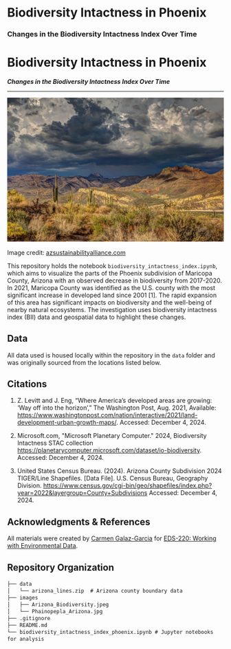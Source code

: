 # Biodiversity Intactness in Phoenix
### Changes in the Biodiversity Intactness Index Over Time

# Biodiversity Intactness in Phoenix
**_Changes in the Biodiversity Intactness Index Over Time_**

---


<img src="images/Arizona_Biodiversity.jpeg" width="800"/>

Image credit: [azsustainabilityalliance.com](https://www.azsustainabilityalliance.com/biodiversity-loss-in-arizona-what-we-can-do-about-it/)

This repository holds the notebook `biodiversity_intactness_index.ipynb`, which aims to visualize the parts of the Phoenix subdivision of Maricopa County, Arizona with an observed decrease in biodiversity from 2017-2020. In 2021, Maricopa County was identified as the U.S. county with the most significant increase in developed land since 2001 [1]. The rapid expansion of this area has significant impacts on biodiversity and the well-being of nearby natural ecosystems. The investigation uses biodiversity intactness index (BII) data and geospatial data to highlight these changes.

## Data

All data used is housed locally within the repository in the `data` folder and was originally sourced from the locations listed below. 

## Citations

1. Z. Levitt and J. Eng, “Where America’s developed areas are growing: ‘Way off into the horizon’,” The Washington Post, Aug. 2021, Available: https://www.washingtonpost.com/nation/interactive/2021/land-development-urban-growth-maps/. Accessed: December 4, 2024.

2. Microsoft.com, "Microsoft Planetary Computer."  2024,  Biodiversity Intactness STAC collection https://planetarycomputer.microsoft.com/dataset/io-biodiversity. Accessed: December 4, 2024.
    
3. United States Census Bureau. (2024). Arizona County Subdivision 2024 TIGER/Line Shapefiles. [Data File]. U.S. Census Bureau, Geography Division. https://www.census.gov/cgi-bin/geo/shapefiles/index.php?year=2022&layergroup=County+Subdivisions Accessed: December 4, 2024.
    
## Acknowledgments & References

All materials were created by [Carmen Galaz-Garcia](https://github.com/carmengg) for [EDS-220: Working with Environmental Data](https://meds-eds-220.github.io/MEDS-eds-220-course/).


## Repository Organization

```
├── data
│   └── arizona_lines.zip  # Arizona county boundary data
├── images
│   ├── Arizona_Biodiversity.jpeg
│   └── Phainopepla_Arizona.jpg
├── .gitignore
├── README.md
└── biodiversity_intactness_index_phoenix.ipynb # Jupyter notebooks for analysis
```
